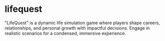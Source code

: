 # lifequest
  "LifeQuest" is a dynamic life simulation game where players shape careers, relationships, and personal growth with impactful decisions. Engage in realistic scenarios for a condensed, immersive experience.
